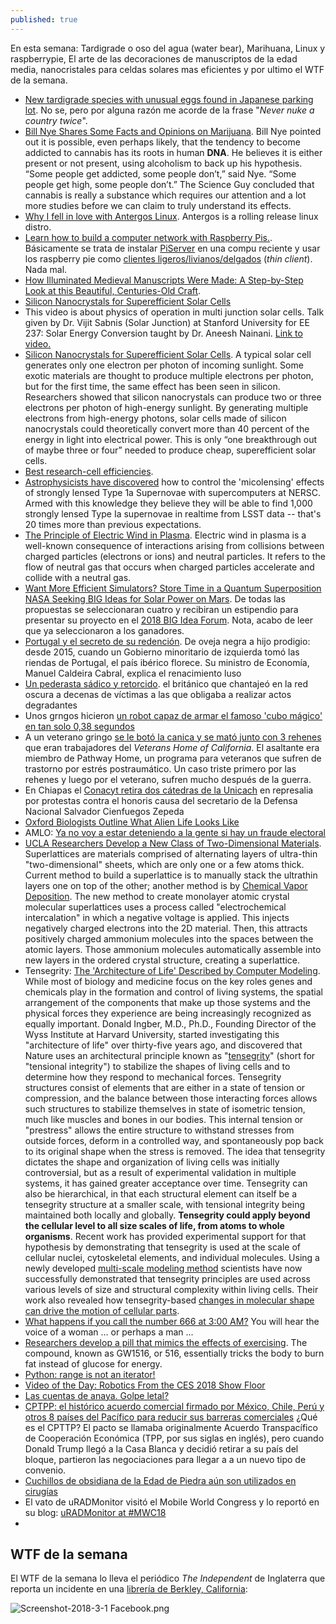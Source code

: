 ```yaml
---
published: true
---
```

En esta semana: Tardigrade o oso del agua (water bear), Marihuana, Linux y raspberrypie, El arte de las decoraciones de manuscriptos de la edad media, nanocristales para celdas solares mas eficientes y por ultimo el WTF de la semana.

- [New tardigrade species with unusual eggs found in Japanese parking lot](https://www.zmescience.com/ecology/animals-ecology/new-tardigrade-japan-0432432/). No se, pero por alguna razón me acorde de la frase "_Never nuke a country twice_".
- [Bill Nye Shares Some Facts and Opinions on Marijuana](https://www.zmescience.com/science/bill-nye-marijuana-science-02032018/). Bill Nye pointed out it is possible, even perhaps likely, that the tendency to become addicted to cannabis has its roots in human **DNA**. He believes it is either present or not present, using alcoholism to back up his hypothesis. “Some people get addicted, some people don’t,” said Nye. “Some people get high, some people don’t.” The Science Guy concluded that cannabis is really a substance which requires our attention and a lot more studies before we can claim to truly understand its effects.
- [Why I fell in love with Antergos Linux](https://opensource.com/article/18/2/my-linux-story-Antergos). Antergos is a rolling release linux distro.
- [ Learn how to build a computer network with Raspberry Pis.](https://opensource.com/article/18/3/computer-lab-school-raspberry-pi). Básicamente se trata de instalar [PiServer](https://www.raspberrypi.org/blog/piserver/) en una compu reciente y usar los raspberry pie como [clientes ligeros/livianos/delgados](https://es.wikipedia.org/wiki/Cliente_liviano) (_thin client_). Nada mal.
- [How Illuminated Medieval Manuscripts Were Made: A Step-by-Step Look at this Beautiful, Centuries-Old Craft](http://www.openculture.com/2018/03/how-illuminated-medieval-manuscripts-were-made-a-step-by-step-look-at-this-beautiful-centuries-old-craft.html).
- [Silicon Nanocrystals for Superefficient Solar Cells](https://www.technologyreview.com/s/408475/silicon-nanocrystals-for-superefficient-solar-cells/)
- This video is about physics of operation in multi junction solar cells. Talk given by Dr. Vijit Sabnis (Solar Junction) at Stanford University for EE 237: Solar Energy Conversion taught by Dr. Aneesh Nainani. [Link to video.](https://www.youtube.com/watch?v=GxTXeXNeeIY)
- [Silicon Nanocrystals for Superefficient Solar Cells](https://www.technologyreview.com/s/408475/silicon-nanocrystals-for-superefficient-solar-cells/). A typical solar cell generates only one electron per photon of incoming sunlight. Some exotic materials are thought to produce multiple electrons per photon, but for the first time, the same effect has been seen in silicon. Researchers showed that silicon nanocrystals can produce two or three electrons per photon of high-energy sunlight. By generating multiple electrons from high-energy photons, solar cells made of silicon nanocrystals could theoretically convert more than 40 percent of the energy in light into electrical power. This is only “one breakthrough out of maybe three or four” needed to produce cheap, superefficient solar cells.
- [Best research-cell efficiencies](https://www.nrel.gov/pv/assets/images/efficiency-chart.png).
- [Astrophysicists have discovered](https://www.sciencedaily.com/releases/2018/03/180301094807.htm) how to control the 'micolensing' effects of strongly lensed Type 1a Supernovae with supercomputers at NERSC. Armed with this knowledge they believe they will be able to find 1,000 strongly lensed Type Ia supernovae in realtime from LSST data -- that's 20 times more than previous expectations. 
- [ The Principle of Electric Wind in Plasma](https://www.pddnet.com/news/2018/03/principle-electric-wind-plasma). Electric wind in plasma is a well-known consequence of interactions arising from collisions between charged particles (electrons or ions) and neutral particles. It refers to the flow of neutral gas that occurs when charged particles accelerate and collide with a neutral gas.
- [Want More Efficient Simulators? Store Time in a Quantum Superposition](https://www.pddnet.com/news/2018/03/want-more-efficient-simulators-store-time-quantum-superposition)
[NASA Seeking BIG Ideas for Solar Power on Mars](https://www.nasa.gov/press-release/langley/nasa-seeking-big-ideas-for-solar-power-on-mars). De todas las propuestas se seleccionaran cuatro y recibiran un estipendio para presentar su proyecto en el [2018 BIG Idea Forum](http://bigidea.nianet.org/). Nota, acabo de leer que ya seleccionaron a los ganadores.
- [Portugal y el secreto de su redención](http://www.dw.com/es/portugal-y-el-secreto-de-su-redenci%C3%B3n/a-42790840). De oveja negra a hijo prodigio: desde 2015, cuando un Gobierno minoritario de izquierda tomó las riendas de Portugal, el país ibérico florece. Su ministro de Economía, Manuel Caldeira Cabral, explica el renacimiento luso
- [Un pederasta sádico y retorcido](http://www.bbc.com/mundo/noticias-43125571). el británico que chantajeó en la red oscura a decenas de víctimas a las que obligaba a realizar actos degradantes
- Unos grngos hicieron [un robot capaz de armar el famoso 'cubo mágico' en tan solo 0,38 segundos](https://mundo.sputniknews.com/videoclub/201803101076898041-robot-solucion-cubo-magico-rapid)
- A un veterano gringo [se le botó la canica y se mató junto con 3 rehenes](http://www.dw.com/es/las-tres-rehenes-del-atacante-al-hogar-del-veterano-de-california-aparecen-muertas/a-42917319) que eran trabajadores del _Veterans Home of California_. El asaltante era miembro de Pathway Home, un programa para veteranos que sufren de trastorno por estrés postraumático. Un caso triste primero por las rehenes y luego por el veterano, sufren mucho después de la guerra.
- En Chiapas el [Conacyt retira dos cátedras de la Unicach](http://www.jornada.unam.mx/2018/03/09/sociedad/040n1soc) en represalia por protestas contra el honoris causa del secretario de la Defensa Nacional Salvador Cienfuegos Zepeda
- [Oxford Biologists Outline What Alien Life Looks Like](https://futurism.com/oxford-biologists-outline-what-alien-life-looks-like/)
- AMLO: [Ya no voy a estar deteniendo a la gente si hay un fraude electoral](https://www.youtube.com/watch?v=Gu0UMq6yp2M)
- [UCLA Researchers Develop a New Class of Two-Dimensional Materials](https://www.pddnet.com/news/2018/03/ucla-researchers-develop-new-class-two-dimensional-materials). Superlattices are materials comprised of alternating layers of ultra-thin "two-dimensional" sheets, which are only one or a few atoms thick. Current method to build a superlattice is to manually stack the ultrathin layers one on top of the other; another method is by [Chemical Vapor Deposition](https://en.wikipedia.org/wiki/Chemical_vapor_deposition). The new method to create monolayer atomic crystal molecular superlattices uses a process called "electrochemical intercalation" in which a negative voltage is applied. This injects negatively charged electrons into the 2D material. Then, this attracts positively charged ammonium molecules into the spaces between the atomic layers. Those ammonium molecules automatically assemble into new layers in the ordered crystal structure, creating a superlattice. 
- Tensegrity: [The 'Architecture of Life' Described by Computer Modeling](https://www.pddnet.com/news/2018/03/architecture-life-described-computer-modeling). While most of biology and medicine focus on the key roles genes and chemicals play in the formation and control of living systems, the spatial arrangement of the components that make up those systems and the physical forces they experience are being increasingly recognized as equally important. Donald Ingber, M.D., Ph.D., Founding Director of the Wyss Institute at Harvard University, started investigating this "architecture of life" over thirty-five years ago, and discovered that Nature uses an architectural principle known as "[tensegrity](https://www.elsevier.com/books/tensegrity/motro/978-1-903996-37-9)" (short for "tensional integrity") to stabilize the shapes of living cells and to determine how they respond to mechanical forces. Tensegrity structures consist of elements that are either in a state of tension or compression, and the balance between those interacting forces allows such structures to stabilize themselves in state of isometric tension, much like muscles and bones in our bodies. This internal tension or "prestress" allows the entire structure to withstand stresses from outside forces, deform in a controlled way, and spontaneously pop back to its original shape when the stress is removed. The idea that tensegrity dictates the shape and organization of living cells was initially controversial, but as a result of experimental validation in multiple systems, it has gained greater acceptance over time. Tensegrity can also be hierarchical, in that each structural element can itself be a tensegrity structure at a smaller scale, with tensional integrity being maintained both locally and globally. **Tensegrity could apply beyond the cellular level to all size scales of life, from atoms to whole organisms**. Recent work has provided experimental support for that hypothesis by demonstrating that tensegrity is used at the scale of cellular nuclei, cytoskeletal elements, and individual molecules. Using a newly developed [multi-scale modeling method](https://www.sciencedirect.com/science/article/pii/S2352431617302134) scientists have now successfully demonstrated that tensegrity principles are used across various levels of size and structural complexity within living cells. Their work also revealed how tensegrity-based [changes in molecular shape can drive the motion of cellular parts](https://pubs.acs.org/doi/abs/10.1021/acsnano.7b05266).
- [What happens if you call the number 666 at 3:00 AM?](https://www.quora.com/What-happens-if-you-call-the-number-666-at-3-00-AM) You will hear the voice of a woman ... or perhaps a man ...
- [Researchers develop a pill that mimics the effects of exercising](https://www.zmescience.com/science/researchers-develop-pill-mimics-effects-exercising/). The compound, known as GW1516, or 516, essentially tricks the body to burn fat instead of glucose for energy.
- [Python: range is not an iterator!](http://treyhunner.com/2018/02/python-range-is-not-an-iterator/)
- [Video of the Day: Robotics From the CES 2018 Show Floor](https://www.pddnet.com/videos/2018/03/video-day-robotics-ces-2018-show-floor)
- [Las cuentas de anaya. Golpe letal?](http://www.eluniversal.com.mx/columna/salvador-garcia-soto/nacion/las-cuentas-de-anaya-el-golpe-letal)
- [CPTPP: el histórico acuerdo comercial firmado por México, Chile, Perú y otros 8 países del Pacífico para reducir sus barreras comerciales](http://www.bbc.com/mundo/noticias-43338755) ¿Qué es el CPTTP? El pacto se llamaba originalmente Acuerdo Transpacífico de Cooperación Económica (TPP, por sus siglas en inglés), pero cuando Donald Trump llegó a la Casa Blanca y decidió retirar a su país del bloque, partieron las negociaciones para llegar a a un nuevo tipo de convenio.
- [Cuchillos de obsidiana de la Edad de Piedra aún son utilizados en cirugías](http://cnnespanol.cnn.com/2015/04/02/cuchillos-de-obsidiana-de-la-edad-de-piedra-aun-son-utilizados-en-cirugias/)
- El vato de uRADMonitor visitó el Mobile World Congress y lo reportó en su blog: [uRADMonitor at #MWC18](https://www.uradmonitor.com/uradmonitor-at-mwc18/+)
- 


## WTF de la semana

El WTF de la semana lo lleva el periódico _The Independent_ de Inglaterra que reporta un incidente en una [librería de Berkley, California](http://www.independent.co.uk/news/world/americas/donald-trump-supporters-bookstore-burn-make-america-great-again-berkeley-california-a8248721.html):

![Screenshot-2018-3-1 Facebook.png]({{site.baseurl}}/media/Screenshot-2018-3-1%20Facebook.png)
